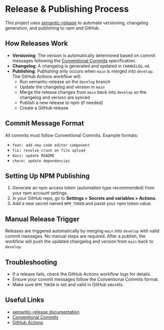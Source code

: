 # Release & Publishing Process

This project uses [semantic-release](https://semantic-release.gitbook.io/) to automate versioning, changelog generation, and publishing to npm and GitHub.

## How Releases Work

- **Versioning**: The version is automatically determined based on commit messages following the [Conventional Commits](https://www.conventionalcommits.org/) specification.
- **Changelog**: A changelog is generated and updated in `CHANGELOG.md`.
- **Publishing**: Publishing only occurs when `main` is merged into `develop`. The GitHub Actions workflow will:
  - Run semantic-release on the `develop` branch
  - Update the changelog and version in `main`
  - Merge the release changes from `main` back into `develop` so the changelog and version are synced
  - Publish a new release to npm (if needed)
  - Create a GitHub release

## Commit Message Format

All commits must follow Conventional Commits. Example formats:

- `feat: add new code editor component`
- `fix: resolve crash on file upload`
- `docs: update README`
- `chore: update dependencies`

## Setting Up NPM Publishing

1. Generate an npm access token (automation type recommended) from your npm account settings.
2. In your GitHub repo, go to **Settings > Secrets and variables > Actions**.
3. Add a new secret named `NPM_TOKEN` and paste your npm token value.

## Manual Release Trigger

Releases are triggered automatically by merging `main` into `develop` with valid commit messages. No manual steps are required. After a publish, the workflow will push the updated changelog and version from `main` back to `develop`.

## Troubleshooting

- If a release fails, check the GitHub Actions workflow logs for details.
- Ensure your commit messages follow the Conventional Commits format.
- Make sure `NPM_TOKEN` is set and valid in GitHub secrets.

## Useful Links

- [semantic-release documentation](https://semantic-release.gitbook.io/)
- [Conventional Commits](https://www.conventionalcommits.org/)
- [GitHub Actions](https://docs.github.com/en/actions)
